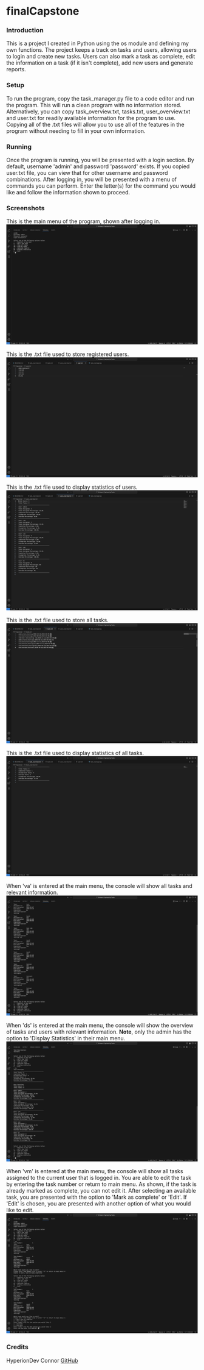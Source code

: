 # finalCapstone
### Introduction
This is a project I created in Python using the os module and defining my own functions. The project keeps a track on tasks and users, allowing users to login and create new tasks. Users can also mark a task as complete, edit the information on a task (if it isn't complete), add new users and generate reports.

### Setup
To run the program, copy the task_manager.py file to a code editor and run the program. This will run a clean program with no information stored. Alternatively, you can copy task_overview.txt, tasks.txt, user_overview.txt and user.txt for readily available information for the program to use. Copying all of the .txt files will allow you to use all of the features in the program without needing to fill in your own information.

### Running
Once the program is running, you will be presented with a login section. By default, username 'admin' and password 'password' exists. If you copied user.txt file, you can view that for other username and password combinations. After logging in, you will be presented with a menu of commands you can perform. Enter the letter(s) for the command you would like and follow the information shown to proceed.

### Screenshots
This is the main menu of the program, shown after logging in.
![Main Memu](<Screenshot 2024-03-08 at 17.20.07.png>)

This is the .txt file used to store registered users.
![Users](<Screenshot 2024-03-08 at 17.23.30.png>)

This is the .txt file used to display statistics of users.
![User Overview](<Screenshot 2024-03-08 at 17.23.40.png>)

This is the .txt file used to store all tasks.
![Tasks](<Screenshot 2024-03-08 at 17.23.56.png>)

This is the .txt file used to display statistics of all tasks.
![Task Overview](<Screenshot 2024-03-08 at 17.24.03.png>)

When 'va' is entered at the main menu, the console will show all tasks and relevant information.
![View All](<Screenshot 2024-03-08 at 17.25.02.png>)

When 'ds' is entered at the main menu, the console will show the overview of tasks and users with relevant information. **Note**, only the admin has the option to 'Display Statistics' in their main menu.
![Display Statistics](<Screenshot 2024-03-08 at 17.25.38.png>)

When 'vm' is entered at the main menu, the console will show all tasks assigned to the current user that is logged in. You are able to edit the task by entering the task number or return to main menu. As shown, if the task is already marked as complete, you can not edit it. After selecting an available task, you are presented with the option to 'Mark as complete' or 'Edit'. If 'Edit' is chosen, you are presented with another option of what you would like to edit.
![View Mine](<Screenshot 2024-03-08 at 17.27.03.png>)

### Credits
HyperionDev
Connor [GitHub](https://github.com/Ultimate-Fire)